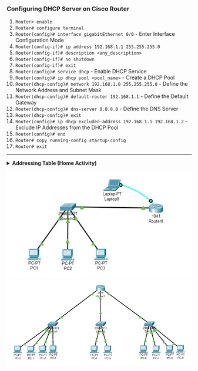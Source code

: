 ### **Configuring DHCP Server on Cisco Router** 
  1. `Router> enable`
  2. `Router# configure terminal`
  3. `Router(config)# interface gigabitEthernet 0/0`  - Enter Interface Configuration Mode
  4. `Router(config-if)# ip address 192.168.1.1 255.255.255.0`
  5. `Router(config-if)# description <any_description>`
  6. `Router(config-if)# no shutdown`
  7. `Router(config-if)# exit`
  8. `Router(config)# service dhcp`  - Enable DHCP Service
  9. `Router(config)# ip dhcp pool <pool_name>`  - Create a DHCP Pool
  10. `Router(dhcp-config)# network 192.168.1.0 255.255.255.0`  - Define the Network Address and Subnet Mask
  11. `Router(dhcp-config)# default-router 192.168.1.1`  - Define the Default Gateway
  12. `Router(dhcp-config)# dns-server 8.8.8.8`  - Define the DNS Server
  13. `Router(dhcp-config)# exit`
  14. `Router(config)# ip dhcp excluded-address 192.168.1.1 192.168.1.2`  - Exclude IP Addresses from the DHCP Pool
  15. `Router(config)# end`
  16. `Router# copy running-config startup-config`
  17. `Router# exit`

---

<details>
<summary><strong>Addressing Table (Home Activity)</strong></summary>

| **Device** | **Interface** | **IP Address** | **Subnet Mask** | **Default Gateway** |
| ---------- | ------------- | -------------- | --------------- | ------------------- |
| R          | Gi 0/0        | 192.168.1.1    | 255.255.255.0   | ---                 |
| R          | Gi 0/1        | 172.16.5.1     | 255.255.0.0     | ---                 |
| R          | Gi 0/2        | 10.0.0.1       | 255.0.0.0       | ---                 |
| S1         | Vlan 1        | 192.168.1.2    | 255.255.255.0   | 192.168.1.1         |
| S2         | Vlan 1        | 172.16.5.2     | 255.255.0.0     | 172.16.5.1          |
| S3         | Vlan 1        | 10.0.0.2       | 255.0.0.0       | 10.0.0.1            |
</details>

<img src='./L4.png' /><br>
<img src='./L4_A.png' /><br>
